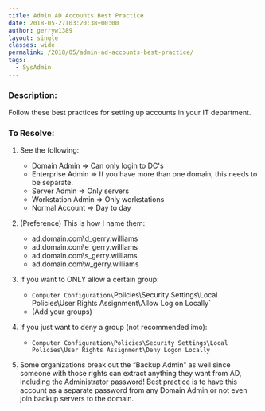 ```yaml
---
title: Admin AD Accounts Best Practice
date: 2018-05-27T03:20:38+00:00
author: gerryw1389
layout: single
classes: wide
permalink: /2018/05/admin-ad-accounts-best-practice/
tags:
  - SysAdmin
---
```

<!--more-->

### Description:

Follow these best practices for setting up accounts in your IT department.

### To Resolve:

1. See the following:  

   - Domain Admin => Can only login to DC's  
   - Enterprise Admin => If you have more than one domain, this needs to be separate.  
   - Server Admin => Only servers  
   - Workstation Admin => Only workstations  
   - Normal Account => Day to day

2. (Preference) This is how I name them:  
   - ad.domain.com\d_gerry.williams  
   - ad.domain.com\e_gerry.williams  
   - ad.domain.com\s_gerry.williams  
   - ad.domain.com\w_gerry.williams

3. If you want to ONLY allow a certain group:  
   - `Computer Configuration\`Policies\Security Settings\Local Policies\User Rights Assignment\Allow Log on Locally`  
   - (Add your groups)  

4. If you just want to deny a group (not recommended imo):  
   - `Computer Configuration\Policies\Security Settings\Local Policies\User Rights Assignment\Deny Logon Locally`

5. Some organizations break out the &#8220;Backup Admin&#8221; as well since someone with those rights can extract anything they want from AD, including the Administrator password! Best practice is to have this account as a separate password from any Domain Admin or not even join backup servers to the domain.